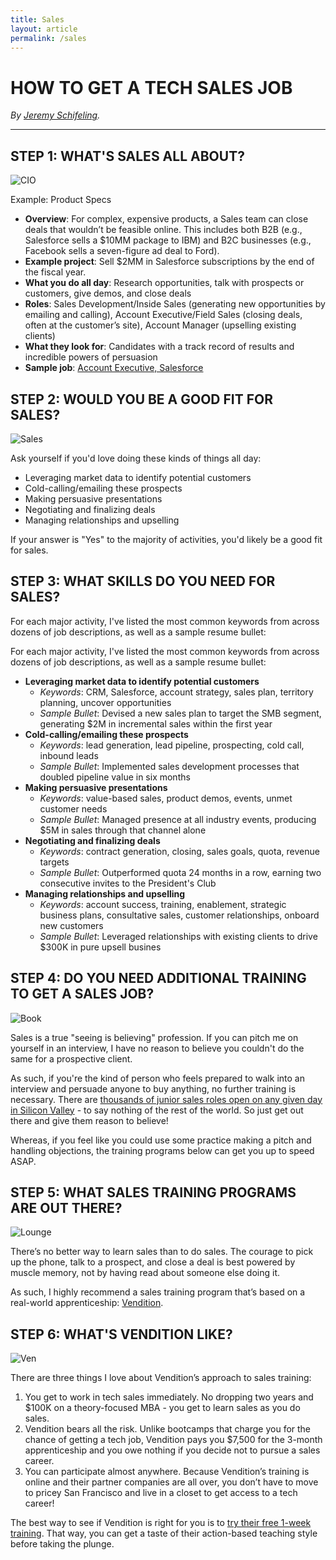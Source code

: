 ```yaml
---
title: Sales
layout: article
permalink: /sales
---
```


# HOW TO GET A TECH SALES JOB

_By [Jeremy Schifeling](https://www.breakinto.tech/)._

***

## **STEP 1: WHAT'S SALES ALL ABOUT?**

![CIO](img/cio.png)

Example: Product Specs

* **Overview**: For complex, expensive products, a Sales team can close deals that wouldn’t be feasible online. This includes both B2B (e.g., Salesforce sells a $10MM package to IBM) and B2C businesses (e.g., Facebook sells a seven-figure ad deal to Ford).
* **Example project**: Sell $2MM in Salesforce subscriptions by the end of the fiscal year.
* **What you do all day**: Research opportunities, talk with prospects or customers, give demos, and close deals
* **Roles**: Sales Development/Inside Sales (generating new opportunities by emailing and calling), Account Executive/Field Sales (closing deals, often at the customer’s site), Account Manager (upselling existing clients)
* **What they look for**: Candidates with a track record of results and incredible powers of persuasion
* **Sample job**: [Account Executive, Salesforce](http://www.awesomescreenshot.com/image/883024/541502877137c2c0fd8a98c90d36ddbe)

## **STEP 2: WOULD YOU BE A GOOD FIT FOR SALES?**

![Sales](img/sales.jpg)

Ask yourself if you'd love doing these kinds of things all day:

* Leveraging market data to identify potential customers
* Cold-calling/emailing these prospects
* Making persuasive presentations
* Negotiating and finalizing deals
* Managing relationships and upselling

If your answer is "Yes" to the majority of activities, you'd likely be a good fit for sales.

## **STEP 3: WHAT SKILLS DO YOU NEED FOR SALES?**

For each major activity, I've listed the most common keywords from across dozens of job descriptions, as well as a sample resume bullet:

For each major activity, I've listed the most common keywords from across dozens of job descriptions, as well as a sample resume bullet:
* **Leveraging market data to identify potential customers**
  - _Keywords_: CRM, Salesforce, account strategy, sales plan, territory planning, uncover opportunities
  - _Sample Bullet_: Devised a new sales plan to target the SMB segment, generating $2M in incremental sales within the first year
* **Cold-calling/emailing these prospects**
  - _Keywords_: lead generation, lead pipeline, prospecting, cold call, inbound leads
  - _Sample Bullet_: Implemented sales development processes that doubled pipeline value in six months
* **Making persuasive presentations**
  - _Keywords_: value-based sales, product demos, events, unmet customer needs
  - _Sample Bullet_: Managed presence at all industry events, producing $5M in sales through that channel alone
* **Negotiating and finalizing deals**
  - _Keywords_: contract generation, closing, sales goals, quota, revenue targets
  - _Sample Bullet_: Outperformed quota 24 months in a row, earning two consecutive invites to the President's Club
* **Managing relationships and upselling**
  - _Keywords_: account success, training, enablement, strategic business plans, consultative sales, customer relationships, onboard new customers
  - _Sample Bullet_: Leveraged relationships with existing clients to drive $300K in pure upsell busines


## **STEP 4: DO YOU NEED ADDITIONAL TRAINING TO GET A SALES JOB?**

![Book](img/book.jpg)

Sales is a true "seeing is believing" profession. If you can pitch me on yourself in an interview, I have no reason to believe you couldn't do the same for a prospective client.

As such, if you're the kind of person who feels prepared to walk into an interview and persuade anyone to buy anything, no further training is necessary. There are [thousands of junior sales roles open on any given day in Silicon Valley](https://www.indeed.com/jobs?q=sales+development+representative&l=San+Francisco,+CA&radius=100) - to say nothing of the rest of the world. So just get out there and give them reason to believe!

Whereas, if you feel like you could use some practice making a pitch and handling objections, the training programs below can get you up to speed ASAP.

## **STEP 5: WHAT SALES TRAINING PROGRAMS ARE OUT THERE?**

![Lounge](img/lounge.jpg)

There’s no better way to learn sales than to do sales. The courage to pick up the phone, talk to a prospect, and close a deal is best powered by muscle memory, not by having read about someone else doing it.

As such, I highly recommend a sales training program that’s based on a real-world apprenticeship: [Vendition](https://courses.salesbootcamp.com/p/sdr/?affcode=110399_cllrk9b-).

## **STEP 6: WHAT'S VENDITION LIKE?**

![Ven](img/ven.png)

There are three things I love about Vendition’s approach to sales training:

1. You get to work in tech sales immediately. No dropping two years and $100K on a theory-focused MBA - you get to learn sales as you do sales.
2. Vendition bears all the risk. Unlike bootcamps that charge you for the chance of getting a tech job, Vendition pays you $7,500 for the 3-month apprenticeship and you owe nothing if you decide not to pursue a sales career.
3. You can participate almost anywhere. Because Vendition’s training is online and their partner companies are all over, you don’t have to move to pricey San Francisco and live in a closet to get access to a tech career!

The best way to see if Vendition is right for you is to [try their free 1-week training](https://courses.salesbootcamp.com/p/sdr/?affcode=110399_cllrk9b-). That way, you can get a taste of their action-based teaching style before taking the plunge.

